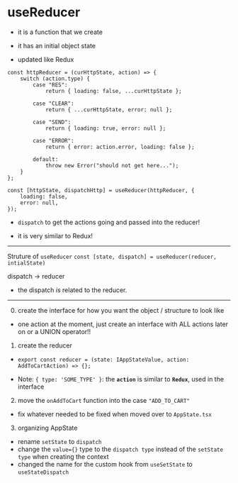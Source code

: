 # useReducer

-   it is a function that we create

-   it has an initial object state

-   updated like Redux

```
const httpReducer = (curHttpState, action) => {
	switch (action.type) {
		case "RES":
			return { loading: false, ...curHttpState };

		case "CLEAR":
			return { ...curHttpState, error: null };

		case "SEND":
			return { loading: true, error: null };

		case "ERROR":
			return { error: action.error, loading: false };

		default:
			throw new Error("should not get here...");
	}
};

const [httpState, dispatchHttp] = useReducer(httpReducer, {
    loading: false,
    error: null,
});
```

-   `dispatch` to get the actions going and passed into the reducer!

-   it is very similar to Redux!

---

Struture of `useReducer`
`const [state, dispatch] = useReducer(reducer, intialState)`

dispatch -> reducer

-   the dispatch _is_ related to the reducer.

---

0. create the interface for how you want the object / structure to look like

-   one action at the moment, just create an interface with ALL actions later on or a UNION operator!!

1. create the reducer

-   `export const reducer = (state: IAppStateValue, action: AddToCartAction) => {};`

-   Note: `{ type: 'SOME_TYPE' }`: the **`action`** is similar to **`Redux`**, used in the interface

2. move the `onAddToCart` function into the case `"ADD_TO_CART"`

-   fix whatever needed to be fixed when moved over to `AppState.tsx`

3. organizing AppState

-   rename `setState` to `dispatch`
-   change the `value={}` type to the `dispatch type` instead of the `setState type` when creating the context
-   changed the name for the custom hook from `useSetState` to `useStateDispatch`
